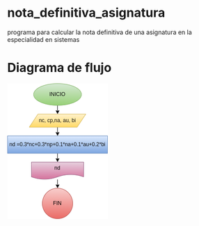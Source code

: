 # nota_definitiva_asignatura
programa para calcular la nota definitiva de una asignatura en la especialidad en sistemas 

# Diagrama de flujo 
![Diagrama de flujo](diagrma.png "Diagrama de flujo")